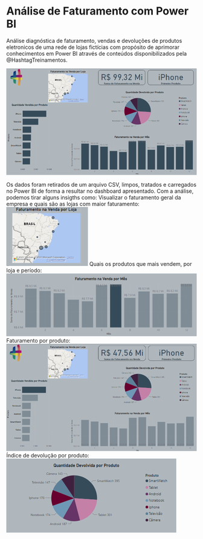 # Análise de Faturamento com Power BI

Análise diagnóstica de faturamento, vendas e devoluções de produtos eletronicos de uma rede de lojas fictícias com propósito de aprimorar conhecimentos em Power BI através de conteúdos disponibilizados pela @HashtagTreinamentos.

![Overview](./images/overview.png)

Os dados foram retirados de um arquivo CSV, limpos, tratados e carregados no Power BI de forma a resultar no dashboard apresentado.
Com a análise, podemos tirar alguns insigths como:
Visualizar o faturamento geral da empresa e quais são as lojas com maior faturamento:
![fatloja](./images/fatloja.png)
Quais os produtos que mais vendem, por loja e período:
![fatmes](./images/fatmes.png)
Faturamento por produto:
![fatproduto](./images/fatproduto.png)
Índice de devolução por produto:
![devproduto](./images/devproduto.png)
